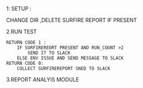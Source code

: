 1: SETUP :
 
CHANGE DIR ,DELETE SURFIRE REPORT IF PRESENT

2.RUN TEST

    RETURN CODE 1 : 
        IF SURFIREREORT PRESENT AND RUN_COUNT >2
            SEND IT TO SLACK
        ELSE ENV ISSUE AND SEND MESSAGE TO SLACK
    RETURN CODE 0:
        COLLECT SURFIREREPORT SNED TO SLACK

3.REPORT ANALYIS MODULE
